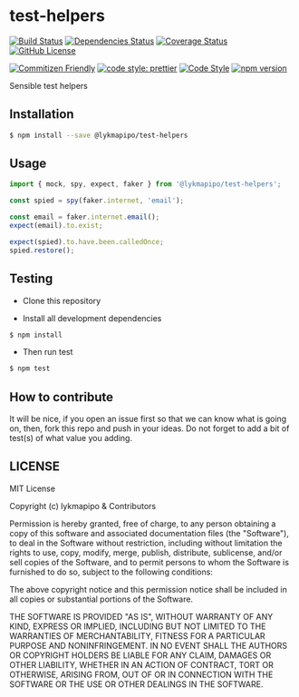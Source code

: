 # test-helpers

[![Build Status](https://app.travis-ci.com/lykmapipo/test-helpers.svg?branch=master)](https://app.travis-ci.com/lykmapipo/test-helpers)
[![Dependencies Status](https://david-dm.org/lykmapipo/test-helpers.svg)](https://david-dm.org/lykmapipo/test-helpers)
[![Coverage Status](https://coveralls.io/repos/github/lykmapipo/test-helpers/badge.svg?branch=master)](https://coveralls.io/github/lykmapipo/test-helpers?branch=master)
[![GitHub License](https://img.shields.io/github/license/lykmapipo/test-helpers)](https://github.com/lykmapipo/test-helpers/blob/master/LICENSE)

[![Commitizen Friendly](https://img.shields.io/badge/commitizen-friendly-brightgreen.svg)](http://commitizen.github.io/cz-cli/)
[![code style: prettier](https://img.shields.io/badge/code_style-prettier-ff69b4.svg)](https://github.com/prettier/prettier)
[![Code Style](https://badgen.net/badge/code%20style/airbnb/ff5a5f?icon=airbnb)](https://github.com/airbnb/javascript)
[![npm version](https://img.shields.io/npm/v/@lykmapipo/test-helpers)](https://www.npmjs.com/package/@lykmapipo/test-helpers)

Sensible test helpers

## Installation

```sh
$ npm install --save @lykmapipo/test-helpers
```

## Usage
```js
import { mock, spy, expect, faker } from '@lykmapipo/test-helpers';

const spied = spy(faker.internet, 'email');

const email = faker.internet.email();
expect(email).to.exist;

expect(spied).to.have.been.calledOnce;
spied.restore();
```

## Testing

- Clone this repository

- Install all development dependencies

```sh
$ npm install
```

- Then run test

```sh
$ npm test
```

## How to contribute

It will be nice, if you open an issue first so that we can know what is going on, then, fork this repo and push in your ideas. Do not forget to add a bit of test(s) of what value you adding.

## LICENSE

MIT License

Copyright (c) lykmapipo & Contributors

Permission is hereby granted, free of charge, to any person obtaining a copy of this software and associated documentation files (the "Software"), to deal in the Software without restriction, including without limitation the rights to use, copy, modify, merge, publish, distribute, sublicense, and/or sell copies of the Software, and to permit persons to whom the Software is furnished to do so, subject to the following conditions:

The above copyright notice and this permission notice shall be included in all copies or substantial portions of the Software.

THE SOFTWARE IS PROVIDED "AS IS", WITHOUT WARRANTY OF ANY KIND, EXPRESS OR IMPLIED, INCLUDING BUT NOT LIMITED TO THE WARRANTIES OF MERCHANTABILITY, FITNESS FOR A PARTICULAR PURPOSE AND NONINFRINGEMENT. IN NO EVENT SHALL THE AUTHORS OR COPYRIGHT HOLDERS BE LIABLE FOR ANY CLAIM, DAMAGES OR OTHER LIABILITY, WHETHER IN AN ACTION OF CONTRACT, TORT OR OTHERWISE, ARISING FROM, OUT OF OR IN CONNECTION WITH THE SOFTWARE OR THE USE OR OTHER DEALINGS IN THE SOFTWARE.
